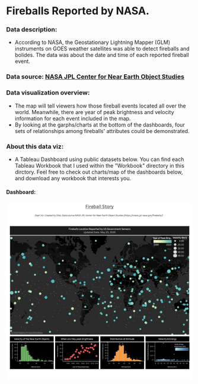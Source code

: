 # Fireballs Reported by NASA.

### Data description:

- According to NASA, the Geostationary Lightning Mapper (GLM) instruments on GOES weather satellites was able to detect fireballs and bolides. The data was about the date and time of each reported fireball event.

### Data source: [NASA JPL Center for Near Earth Object Studies](https://cneos.jpl.nasa.gov/fireballs/)

### Data visualization overview:

- The map will tell viewers how those fireball events located all over the world. Meanwhile, there are year of peak brightness and velocity	information for each event included in the map.
- By looking at the garphs/charts at the bottom of the dashboards, four sets of relationships among fireballs' attributes could be demonstrated.

### About this data viz:

- A Tableau Dashboard using public datasets below. You can find each Tableau Workbook that I used within the "Workbook" directory in this dirctory. Feel free to check out charts/map of the dashboards below, and download any workbook that interests you. 

#### Dashboard:

![Dashboard](./nasa_fireballs.png)